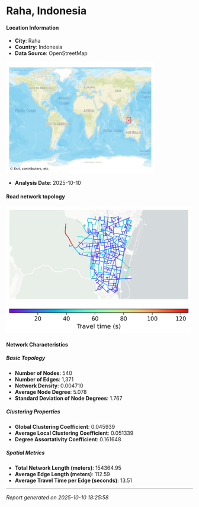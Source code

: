 # Raha, Indonesia

#### Location Information

- **City**: Raha
- **Country**: Indonesia
- **Data Source**: OpenStreetMap
<img src="Raha_location.png" alt="Raha Location Map" width="400" />

- **Analysis Date**: 2025-10-10

#### Road network topology

<img src="Raha_network_map.png" alt="Raha Road Network Map" width="500"/>

#### Network Characteristics

##### Basic Topology

- **Number of Nodes**: 540
- **Number of Edges**: 1,371
- **Network Density**: 0.004710
- **Average Node Degree**: 5.078
- **Standard Deviation of Node Degrees**: 1.767

##### Clustering Properties

- **Global Clustering Coefficient**: 0.045939
- **Average Local Clustering Coefficient**: 0.051339
- **Degree Assortativity Coefficient**: 0.161648

##### Spatial Metrics

- **Total Network Length (meters)**: 154364.95
- **Average Edge Length (meters)**: 112.59
- **Average Travel Time per Edge (seconds)**: 13.51

---
*Report generated on 2025-10-10 18:25:58*
